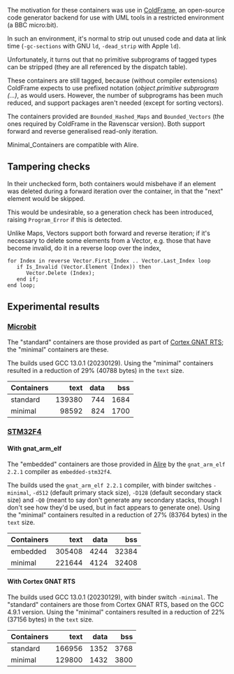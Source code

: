 The motivation for these containers was use in [ColdFrame](https://simonjwright.github.io/coldframe/), an open-source code generator backend for use with UML tools in a restricted environment (a BBC micro:bit).

In such an environment, it's normal to strip out unused code and data at link time (`-gc-sections` with GNU `ld`, `-dead_strip` with Apple `ld`).

Unfortunately, it turns out that no primitive subprograms of tagged types can be stripped (they are all referenced by the dispatch table).

These containers are still tagged, because (without compiler extensions) ColdFrame expects to use prefixed notation (_object_._primitive subprogram (...)_, as would users. However, the number of subprograms has been much reduced, and support packages aren't needed (except for sorting vectors).

The containers provided are `Bounded_Hashed_Maps` and `Bounded_Vectors` (the ones required by ColdFrame in the Ravenscar version). Both support forward and reverse generalised read-only iteration.

Minimal\_Containers are compatible with Alire.

## Tampering checks ##

In their unchecked form, both containers would misbehave if an element was deleted during a forward iteration over the container, in that the "next" element would be skipped.

This would be undesirable, so a generation check has been introduced, raising `Program_Error` if this is detected.

Unlike Maps, Vectors support both forward and reverse iteration; if it's necessary to delete some elements from a Vector, e.g. those that have become invalid, do it in a reverse loop over the index,
```
for Index in reverse Vector.First_Index .. Vector.Last_Index loop
   if Is_Invalid (Vector.Element (Index)) then
      Vector.Delete (Index);
   end if;
end loop;
```

## Experimental results ##

### [Microbit](https://github.com/simonjwright/coldframe/tree/master/examples/microbit) ###

The "standard" containers are those provided as part of [Cortex GNAT RTS](https://github.com/simonjwright/cortex-gnat-rts); the "minimal" containers are these.

The builds used GCC 13.0.1 (20230129).
Using the "minimal" containers resulted in a reduction of 29% (40788 bytes) in the `text` size.

| Containers | text | data | bss |
| :--------- | ---: | ---: | --: |
| standard | 139380 | 744 | 1684 |
| minimal | 98592 | 824 | 1700 |

### [STM32F4](https://github.com/simonjwright/coldframe/tree/master/examples/stm32f4) ###

#### With gnat\_arm\_elf ####

The "embedded" containers are those provided in [Alire](https://alire.ada.dev/docs/#introduction) by the `gnat_arm_elf 2.2.1` compiler as `embedded-stm32f4`.

The  builds used the `gnat_arm_elf 2.2.1` compiler, with binder switches `-minimal`, `-d512` (default primary stack size), `-D128` (default secondary stack size) and `-Q0` (meant to say don't generate any secondary stacks, though I don't see how they'd be used, but in fact appears to generate one).
Using the "minimal" containers resulted in a reduction of 27% (83764 bytes) in the `text` size.

| Containers | text | data | bss |
| :--------- | ---: | ---: | --: |
| embedded | 305408 | 4244 | 32384 |
| minimal | 221644 | 4124 | 32408 |

#### With Cortex GNAT RTS ####

The builds used GCC 13.0.1 (20230129), with binder switch `-minimal`. The "standard" containers are those from Cortex GNAT RTS, based on the GCC 4.9.1 version.
Using the "minimal" containers resulted in a reduction of 22% (37156 bytes) in the `text` size.

| Containers | text | data | bss |
| :--------- | ---: | ---: | --: |
| standard | 166956 | 1352 | 3768 |
| minimal | 129800 | 1432 | 3800 |

<!--
Having converted the event queue to use minimal vectors (3 kinds,
5 instances) we get 94128/1432/3816
-->
